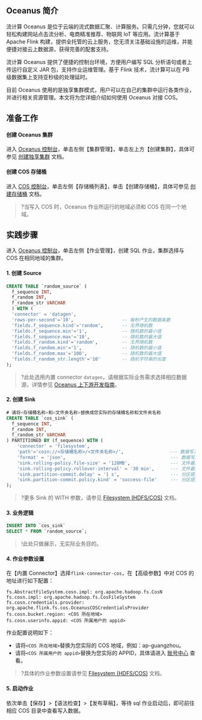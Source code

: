 ## Oceanus 简介  

流计算 Oceanus 是位于云端的流式数据汇聚、计算服务。只需几分钟，您就可以轻松构建网站点击流分析、电商精准推荐、物联网 IoT 等应用。流计算基于 Apache Flink 构建，提供全托管的云上服务，您无须关注基础设施的运维，并能便捷对接云上数据源，获得完善的配套支持。

流计算 Oceanus 提供了便捷的控制台环境，方便用户编写 SQL 分析语句或者上传运行自定义 JAR 包，支持作业运维管理。基于 Flink 技术，流计算可以在 PB 级数据集上支持亚秒级的处理延时。

目前 Oceanus 使用的是独享集群模式，用户可以在自己的集群中运行各类作业，并进行相关资源管理。本文将为您详细介绍如何使用 Oceanus 对接 COS。

## 准备工作

#### 创建 Oceanus 集群

进入 [Oceanus 控制台](https://console.cloud.tencent.com/oceanus/overview)，单击左侧【集群管理】，单击左上方【创建集群】，具体可参见 [创建独享集群](https://cloud.tencent.com/document/product/849/48298) 文档。

#### 创建 COS 存储桶

进入 [COS 控制台](https://console.cloud.tencent.com/cos5)，单击左侧【存储桶列表】，单击【创建存储桶】，具体可参见 [创建存储桶](https://cloud.tencent.com/document/product/436/13309) 文档。

> ?当写入 COS 时，Oceanus 作业所运行的地域必须和 COS 在同一个地域。

## 实践步骤

进入 [Oceanus 控制台](https://console.cloud.tencent.com/oceanus/overview)，单击左侧【作业管理】，创建 SQL 作业，集群选择与 COS 在相同地域的集群。

#### 1. 创建 Source

```sql
CREATE TABLE `random_source` ( 
  f_sequence INT, 
  f_random INT, 
  f_random_str VARCHAR 
  ) WITH ( 
  'connector' = 'datagen', 
  'rows-per-second'='10',                  -- 每秒产生的数据条数
  'fields.f_sequence.kind'='random',       -- 无界随机数
  'fields.f_sequence.min'='1',             -- 随机数的最小值
  'fields.f_sequence.max'='10',            -- 随机数的最大值
  'fields.f_random.kind'='random',         -- 无界随机数
  'fields.f_random.min'='1',               -- 随机数的最小值
  'fields.f_random.max'='100',             -- 随机数的最大值
  'fields.f_random_str.length'='10'        -- 随机字符串的长度
);
```

> ?此处选用内置 connector `datagen`，请根据实际业务需求选择相应数据源，详情参见 [Oceanus 上下游开发指南](https://cloud.tencent.com/document/product/849/48310)。

#### 2. 创建 Sink

```sql
# 请将<存储桶名称>和<文件夹名称>替换成您实际的存储桶名称和文件夹名称
CREATE TABLE `cos_sink` (
  f_sequence INT, 
  f_random INT, 
  f_random_str VARCHAR
) PARTITIONED BY (f_sequence) WITH (
    'connector' = 'filesystem',
    'path'='cosn://<存储桶名称>/<文件夹名称>/',                 --- 数据写入的目录路径
    'format' = 'json',                                       --- 数据写入的格式
    'sink.rolling-policy.file-size' = '128MB',               --- 文件最大大小
    'sink.rolling-policy.rollover-interval' = '30 min',      --- 文件最大写入时间
    'sink.partition-commit.delay' = '1 s',                   --- 分区提交延迟
    'sink.partition-commit.policy.kind' = 'success-file'     --- 分区提交方式
);
```

> ?更多 Sink 的 WITH 参数，请参见 [Filesystem (HDFS/COS)](https://cloud.tencent.com/document/product/849/53852) 文档。

#### 3. 业务逻辑

```sql
INSERT INTO `cos_sink`
SELECT * FROM `random_source`;
```

> !此处只做展示，无实际业务目的。

#### 4. 作业参数设置

在【内置 Connector】选择`flink-connector-cos`，在【高级参数】中对 COS 的地址进行如下配置：

```shell
fs.AbstractFileSystem.cosn.impl: org.apache.hadoop.fs.CosN
fs.cosn.impl: org.apache.hadoop.fs.CosFileSystem
fs.cosn.credentials.provider: org.apache.flink.fs.cos.OceanusCOSCredentialsProvider
fs.cosn.bucket.region: <COS 所在地域>
fs.cosn.userinfo.appid: <COS 所属用户的 appid>
```

作业配置说明如下：

- 请将`<COS 所在地域>`替换为您实际的 COS 地域，例如：ap-guangzhou。
- 请将`<COS 所属用户的 appid>`替换为您实际的 APPID，具体请进入 [账号中心](https://console.cloud.tencent.com/developer) 查看。 

> ?具体的作业参数设置请参见 [Filesystem (HDFS/COS)](https://cloud.tencent.com/document/product/849/53852) 文档。

#### 5. 启动作业

依次单击【保存】>【语法检查】>【发布草稿】，等待 sql 作业启动后，即可前往相应 COS 目录中查看写入数据。
